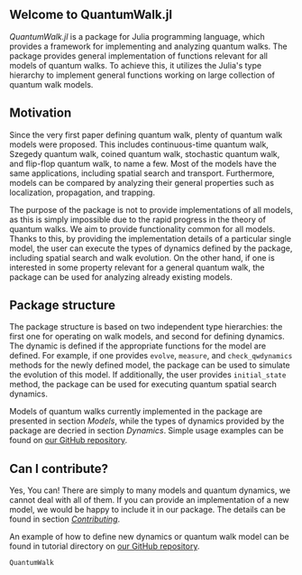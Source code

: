 

## Welcome to QuantumWalk.jl

*QuantumWalk.jl* is a package for Julia programming language, which provides a framework for implementing and analyzing quantum walks. The package provides general implementation of functions relevant for all models of quantum walks. To achieve this, it utilizes the Julia's type hierarchy to implement general functions working on large collection of quantum walk models.

## Motivation

Since the very first paper defining quantum walk, plenty of quantum walk models were proposed. This includes continuous-time quantum walk, Szegedy quantum walk, coined quantum walk, stochastic quantum walk, and flip-flop quantum walk, to name a few. Most of the models have the same applications, including spatial search and transport. Furthermore, models can be compared by analyzing their general properties such as localization, propagation, and trapping.

The purpose of the package is not to provide implementations of all models, as this is simply impossible due to the rapid progress in the theory of quantum walks. We aim to provide functionality common for all models. Thanks to this, by providing the implementation details of a particular single model, the user can execute the types of dynamics defined by the package, including spatial search and walk evolution. On the other hand, if one is interested in some property relevant for a general quantum walk, the package can be used for analyzing already existing models.

## Package structure

The package structure is based on two independent type hierarchies: the first one for operating on walk models, and second for defining dynamics. The dynamic is defined if the appropriate functions for the model are defined. For example, if one provides `evolve`, `measure`, and `check_qwdynamics` methods for the newly defined model, the package can be used to simulate the evolution of this model. If additionally, the user provides `initial_state` method, the package can be used for executing quantum spatial search dynamics.

Models of quantum walks currently implemented in the package are presented in section *Models*, while the types of dynamics provided by the package are decried in section *Dynamics*. Simple usage examples can be found on [our GitHub repository](https://github.com/QuantumWalks/QuantumWalk.jl/tree/master/tutorials).

## Can I contribute?

Yes, You can! There are simply to many models and quantum dynamics, we cannot deal with all of them. If you can provide an implementation of a new model, we would be happy to include it in our package. The details can be found in section *[Contributing](contributing)*.

An example of how to define new dynamics or quantum walk model can be found in tutorial directory on [our GitHub repository](https://github.com/QuantumWalks/QuantumWalk.jl/tree/master/tutorials).

```@docs
QuantumWalk
```
